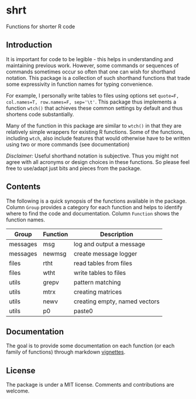 # shrt
Functions for shorter R code


## Introduction

It is important for code to be legible - this helps in understanding
and maintaining previous work. However, some commands or sequences of 
commands sometimes occur so often that one can wish for shorthand notation. 
This package is a collection of such shorthand functions that trade some
expressivity in function names for typing convenience.

For example, I personally write tables to files using options set 
`quote=F, col.names=T, row.names=F, sep='\t'`. This package thus implements
a function `wtch()` that achieves these common settings by default and thus shortens code substantially. 

Many of the function in this package are similar to `wtch()` in that they 
are relatively simple wrappers for existing R functions. Some of the functions, including `wtch`, also include features that would otherwise have to be written using two or more commands (see documentation)

*Disclaimer:* Useful shorthand notation is subjective. Thus you might not 
agree with all acronyms or design choices in these functions. So please 
feel free to use/adapt just bits and pieces from the package.


## Contents

The following is a quick synopsis of the functions available in the package. Column `Group` provides a category for each function and helps to identify where to find the code and documentation. Column `Function` shows the function names. 

 Group | Function | Description 
 --- | --- | --- 
 messages | msg | log and output a message 
 messages | newmsg | create message logger 
 files | rtht | read tables from files 
 files | wtht | write tables to files 
 utils | grepv | pattern matching 
 utils | mtrx | creating matrices 
 utils | newv | creating empty, named vectors 
 utils | p0 | paste0 



## Documentation

The goal is to provide some documentation on each function (or each family of functions) through markdown [vignettes](https://github.com/tkonopka/shrt/tree/master/inst/doc).


## License

The package is under a MIT license. Comments and contributions are welcome. 

